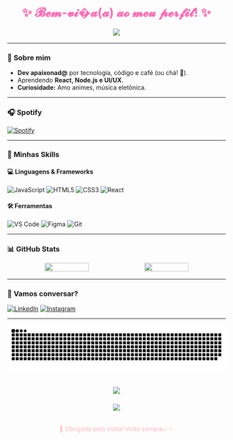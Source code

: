 

 <h1 align="center" style="color:hotpink;">✨ 𝓑𝓮𝓶-𝓿𝓲�𝓪(𝓪) 𝓪𝓸 𝓶𝓮𝓾 𝓹𝓮𝓻𝓯𝓲𝓵! ✨</h1>
<p align="center">
  <img src="https://media3.giphy.com/media/v1.Y2lkPTc5MGI3NjExaXo4d3VteGg5MGQ0ZmxxYW1lMmVrdjdydWViajh1MWM0azF6YTk2eCZlcD12MV9naWZzX3NlYXJjaCZjdD1n/TX6UpjsXPtQEZ0RwQP/200.webp" width="1000px">
</p>


---

### 🌷 **Sobre mim**  
- **Dev apaixonad@** por tecnologia, código e café (ou chá! 🍵).  
- Aprendendo **React, Node.js e UI/UX**.  
- **Curiosidade:** Amo animes, música eletônica.  

---

### 🎧 **Spotify**  
[![Spotify](https://spotify-github-profile.kittinanx.com/api/view?uid=31qd7t3n3pko2nu272rtnsswcd3a&cover_image=true&theme=novatorem&bar_color=ff69b4&bar_color_cover=true)](https://open.spotify.com/user/31qd7t3n3pko2nu272rtnsswcd3a)  


---

### 🌸 **Minhas Skills**  
#### 💻 **Linguagens & Frameworks**  
![JavaScript](https://img.shields.io/badge/-JavaScript-ff69b4?style=for-the-badge&logo=javascript&logoColor=white)
![HTML5](https://img.shields.io/badge/-HTML5-ff69b4?style=for-the-badge&logo=html5&logoColor=white)
![CSS3](https://img.shields.io/badge/-CSS3-ff69b4?style=for-the-badge&logo=css3&logoColor=white)
![React](https://img.shields.io/badge/-React-ff69b4?style=for-the-badge&logo=react&logoColor=white)  

#### 🛠️ **Ferramentas**  
![VS Code](https://img.shields.io/badge/-VSCode-ffb6c1?style=for-the-badge&logo=visual-studio-code&logoColor=white)
![Figma](https://img.shields.io/badge/-Figma-ffb6c1?style=for-the-badge&logo=figma&logoColor=white)
![Git](https://img.shields.io/badge/-Git-ffb6c1?style=for-the-badge&logo=git&logoColor=white)  

---

### 📊 **GitHub Stats**  
<div align="center">  
  <img src="https://github-readme-stats.vercel.app/api?username=animes-web&theme=rose_pine&show_icons=true&hide_border=true&count_private=true" width="45%" height="45%">  
  <img src="https://github-readme-stats.vercel.app/api/top-langs/?username=Animes-web&theme=radical&hide_border=true&layout=compact" width="45%" height="45%">  
</div>  

---

### 💌 **Vamos conversar?**  
[![LinkedIn](https://img.shields.io/badge/-LinkedIn-ff69b4?style=for-the-badge&logo=linkedin&logoColor=white)](https://www.linkedin.com/in/wenvel-kaique-989230310/)
[![Instagram](https://img.shields.io/badge/-Instagram-ff69b4?style=for-the-badge&logo=instagram&logoColor=white)](https://instagram.com/seu_user)  

---


<!-- Seu conteúdo anterior permanece igual até a snake -->

<p align="center">
  <img src="https://github.com/Platane/snk/raw/output/github-contribution-grid-snake.svg" />
</p>

<!-- Container para os 3 GIFs alinhados -->
<div align="center" style="display: flex; justify-content: space-around; flex-wrap: wrap; gap: 20px; margin: 30px 0;">

  <!-- GIF 1 -->
  <div style="flex: 1; min-width: 250px; max-width: 150px;">
    <img src="https://media1.giphy.com/media/13Z5kstwARnPna/200.webp?cid=ecf05e47ckwcxspr0wegdqy8qtlkazvy2x8rgt78ws9k1iel&ep=v1_gifs_search&rid=200.webp&ct=g" width="50%">
  </div>

 
  <!-- GIF 3 -->
  <div style="flex: 1; min-width: 250px; max-width: 150px;">
    <img src="https://media4.giphy.com/media/8gSh4No47eIGA/200.webp?cid=ecf05e47u4lf4cuhv9bk5xjn8m7dn0dycmvg2um2j3iengur&ep=v1_gifs_search&rid=200.webp&ct=g" width="50%">
  </div>

</div>

<p align="center" style="color:lightpink;">💖 Obrigada pela visita! Volte sempre~ ✨</p>

  
